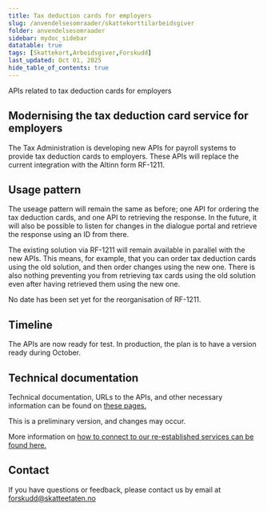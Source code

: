 ```yaml
---
title: Tax deduction cards for employers
slug: /anvendelsesomraader/skattekorttilarbeidsgiver
folder: anvendelsesomraader
sidebar: mydoc_sidebar
datatable: true
tags: [Skattekort,Arbeidsgiver,Forskudd]
last_updated: Oct 01, 2025
hide_table_of_contents: true
---
```

<Summary>APIs related to tax deduction cards for employers</Summary>

## Modernising the tax deduction card service for employers

The Tax Administration is developing new APIs for payroll systems to provide tax deduction cards to employers. These APIs will replace the current integration with the Altinn form RF-1211.

## Usage pattern
The useage pattern will remain the same as before; one API for ordering the tax deduction cards, and one API to retrieving the response. In the future, it will also be possible to listen for changes in the dialogue portal and retrieve the response using an ID from there.

The existing solution via RF-1211 will remain available in parallel with the new APIs. This means, for example, that you can order tax deduction cards using the old solution, and then order changes using the new one. There is also nothing preventing you from retrieving tax cards using the old solution even after having retrieved them using the new one.

No date has been set yet for the reorganisation of RF-1211.

## Timeline

The APIs are now ready for test. 
In production, the plan is to have a version ready during October.

## Technical documentation
Technical documentation, URLs to the APIs, and other necessary information can be found on [these pages.](https://skatteetaten.github.io/api-dokumentasjon/api/skattekorttilarbeidsgiver)

This is a preliminary version, and changes may occur.

More information on [how to connect to our re-established services can be found here.](https://skatteetaten.github.io/api-dokumentasjon/api/skattekorttilarbeidsgiver)

## Contact

If you have questions or feedback, please contact us by email at [forskudd\@skatteetaten.no](mailto:forskudd@skatteetaten.no)  
